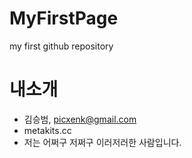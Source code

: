 # MyFirstPage
my first github repository

# 내소개
 * 김승범, <picxenk@gmail.com>
 * metakits.cc
 * 저는 어쩌구 저쩌구 이러저러한 사람입니다.

